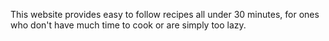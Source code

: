 This website provides easy to follow recipes all under 30 minutes, for ones who don't have much time to cook or are simply too lazy. 